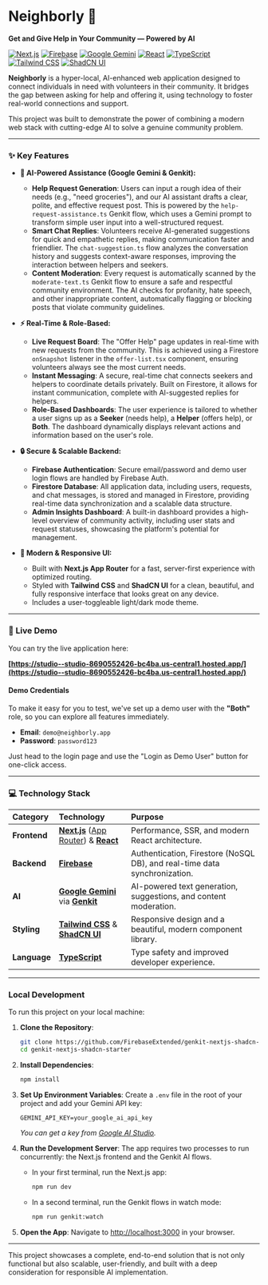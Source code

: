 
# Neighborly 🤝

**Get and Give Help in Your Community — Powered by AI**

[![Next.js](https://img.shields.io/badge/Next.js-14-black?logo=next.js)](https://nextjs.org/)
[![Firebase](https://img.shields.io/badge/Firebase-Realtime_Backend-orange?logo=firebase)](https://firebase.google.com/)
[![Google Gemini](https://img.shields.io/badge/Google_Gemini-AI_Powered-blue?logo=google&logoColor=white)](https://ai.google/gemini/)
[![React](https://img.shields.io/badge/React-18-blue?logo=react)](https://reactjs.org/)
[![TypeScript](https://img.shields.io/badge/TypeScript-5-blue?logo=typescript)](https://www.typescriptlang.org/)
[![Tailwind CSS](https://img.shields.io/badge/Tailwind_CSS-3-cyan?logo=tailwind-css)](https://tailwindcss.com/)
[![ShadCN UI](https://img.shields.io/badge/shadcn/ui-Styled_Components-black)](https://ui.shadcn.com/)

**Neighborly** is a hyper-local, AI-enhanced web application designed to connect individuals in need with volunteers in their community. It bridges the gap between asking for help and offering it, using technology to foster real-world connections and support.

This project was built to demonstrate the power of combining a modern web stack with cutting-edge AI to solve a genuine community problem.

---

### ✨ Key Features

-   **🤖 AI-Powered Assistance (Google Gemini & Genkit):**
    -   **Help Request Generation**: Users can input a rough idea of their needs (e.g., "need groceries"), and our AI assistant drafts a clear, polite, and effective request post. This is powered by the `help-request-assistance.ts` Genkit flow, which uses a Gemini prompt to transform simple user input into a well-structured request.
    -   **Smart Chat Replies**: Volunteers receive AI-generated suggestions for quick and empathetic replies, making communication faster and friendlier. The `chat-suggestion.ts` flow analyzes the conversation history and suggests context-aware responses, improving the interaction between helpers and seekers.
    -   **Content Moderation**: Every request is automatically scanned by the `moderate-text.ts` Genkit flow to ensure a safe and respectful community environment. The AI checks for profanity, hate speech, and other inappropriate content, automatically flagging or blocking posts that violate community guidelines.

-   **⚡ Real-Time & Role-Based:**
    -   **Live Request Board**: The "Offer Help" page updates in real-time with new requests from the community. This is achieved using a Firestore `onSnapshot` listener in the `offer-list.tsx` component, ensuring volunteers always see the most current needs.
    -   **Instant Messaging**: A secure, real-time chat connects seekers and helpers to coordinate details privately. Built on Firestore, it allows for instant communication, complete with AI-suggested replies for helpers.
    -   **Role-Based Dashboards**: The user experience is tailored to whether a user signs up as a **Seeker** (needs help), a **Helper** (offers help), or **Both**. The dashboard dynamically displays relevant actions and information based on the user's role.

-   **🔒 Secure & Scalable Backend:**
    -   **Firebase Authentication**: Secure email/password and demo user login flows are handled by Firebase Auth.
    -   **Firestore Database**: All application data, including users, requests, and chat messages, is stored and managed in Firestore, providing real-time data synchronization and a scalable data structure.
    -   **Admin Insights Dashboard**: A built-in dashboard provides a high-level overview of community activity, including user stats and request statuses, showcasing the platform's potential for management.

-   **🎨 Modern & Responsive UI:**
    -   Built with **Next.js App Router** for a fast, server-first experience with optimized routing.
    -   Styled with **Tailwind CSS** and **ShadCN UI** for a clean, beautiful, and fully responsive interface that looks great on any device.
    -   Includes a user-toggleable light/dark mode theme.

---

### 🚀 Live Demo

You can try the live application here:

**[https://studio--studio-8690552426-bc4ba.us-central1.hosted.app/](https://studio--studio-8690552426-bc4ba.us-central1.hosted.app/)**

#### Demo Credentials

To make it easy for you to test, we've set up a demo user with the **"Both"** role, so you can explore all features immediately.

-   **Email**: `demo@neighborly.app`
-   **Password**: `password123`

Just head to the login page and use the "Login as Demo User" button for one-click access.

---

### 💻 Technology Stack

| Category      | Technology                                                                                                  | Purpose                                                              |
| :------------ | :---------------------------------------------------------------------------------------------------------- | :------------------------------------------------------------------- |
| **Frontend**  | [**Next.js**](https://nextjs.org/) ([App Router](https://nextjs.org/docs/app)) & [**React**](https://react.dev/) | Performance, SSR, and modern React architecture.                     |
| **Backend**   | [**Firebase**](https://firebase.google.com/)                                                                  | Authentication, Firestore (NoSQL DB), and real-time data synchronization. |
| **AI**        | [**Google Gemini**](https://ai.google/gemini/) via [**Genkit**](https://firebase.google.com/docs/genkit)        | AI-powered text generation, suggestions, and content moderation.     |
| **Styling**   | [**Tailwind CSS**](https://tailwindcss.com/) & [**ShadCN UI**](https://ui.shadcn.com/)                           | Responsive design and a beautiful, modern component library.         |
| **Language**  | [**TypeScript**](https://www.typescriptlang.org/)                                                             | Type safety and improved developer experience.                       |

---

### Local Development

To run this project on your local machine:

1.  **Clone the Repository**:
    ```bash
    git clone https://github.com/FirebaseExtended/genkit-nextjs-shadcn-starter.git
    cd genkit-nextjs-shadcn-starter
    ```

2.  **Install Dependencies**:
    ```bash
    npm install
    ```

3.  **Set Up Environment Variables**:
    Create a `.env` file in the root of your project and add your Gemini API key:
    ```
    GEMINI_API_KEY=your_google_ai_api_key
    ```
    *You can get a key from [Google AI Studio](https://aistudio.google.com/app/apikey).*

4.  **Run the Development Server**:
    The app requires two processes to run concurrently: the Next.js frontend and the Genkit AI flows.

    -   In your first terminal, run the Next.js app:
        ```bash
        npm run dev
        ```
    -   In a second terminal, run the Genkit flows in watch mode:
        ```bash
        npm run genkit:watch
        ```

5.  **Open the App**:
    Navigate to [http://localhost:3000](http://localhost:3000) in your browser.

---

This project showcases a complete, end-to-end solution that is not only functional but also scalable, user-friendly, and built with a deep consideration for responsible AI implementation.
